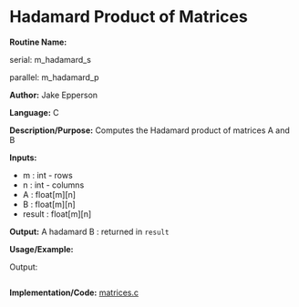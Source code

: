 # Hadamard Product of Matrices

**Routine Name:** 

serial: m_hadamard_s

parallel: m_hadamard_p

**Author:** Jake Epperson

**Language:** C

**Description/Purpose:** Computes the Hadamard product of matrices A and B

**Inputs:**

- m : int - rows
- n : int - columns
- A : float[m][n]
- B : float[m][n]
- result : float[m][n]

**Output:** A hadamard B : returned in `result`

**Usage/Example:**

Output:
```
```

**Implementation/Code:** [matrices.c](../../../../src/linear_algebra/C/matrices.c)